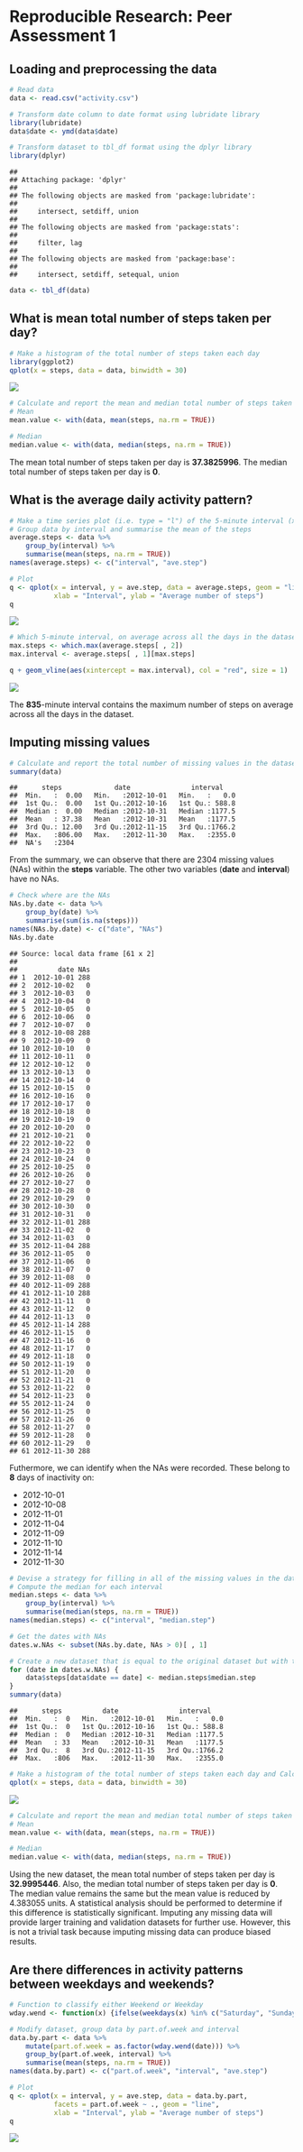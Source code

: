 # Reproducible Research: Peer Assessment 1


## Loading and preprocessing the data

```r
# Read data
data <- read.csv("activity.csv")

# Transform date column to date format using lubridate library
library(lubridate)
data$date <- ymd(data$date)

# Transform dataset to tbl_df format using the dplyr library
library(dplyr)
```

```
## 
## Attaching package: 'dplyr'
## 
## The following objects are masked from 'package:lubridate':
## 
##     intersect, setdiff, union
## 
## The following objects are masked from 'package:stats':
## 
##     filter, lag
## 
## The following objects are masked from 'package:base':
## 
##     intersect, setdiff, setequal, union
```

```r
data <- tbl_df(data)
```

## What is mean total number of steps taken per day?

```r
# Make a histogram of the total number of steps taken each day
library(ggplot2)
qplot(x = steps, data = data, binwidth = 30)
```

![](./PA1_template_files/figure-html/unnamed-chunk-2-1.png) 

```r
# Calculate and report the mean and median total number of steps taken per day
# Mean
mean.value <- with(data, mean(steps, na.rm = TRUE))

# Median
median.value <- with(data, median(steps, na.rm = TRUE))
```

The mean total number of steps taken per day is **37.3825996**.
The median total number of steps taken per day is **0**.

## What is the average daily activity pattern?

```r
# Make a time series plot (i.e. type = "l") of the 5-minute interval (x-axis) and the average number of steps taken, averaged across all days (y-axis)
# Group data by interval and summarise the mean of the steps
average.steps <- data %>%
    group_by(interval) %>%
    summarise(mean(steps, na.rm = TRUE))
names(average.steps) <- c("interval", "ave.step")

# Plot
q <- qplot(x = interval, y = ave.step, data = average.steps, geom = "line",
           xlab = "Interval", ylab = "Average number of steps")
q
```

![](./PA1_template_files/figure-html/unnamed-chunk-3-1.png) 

```r
# Which 5-minute interval, on average across all the days in the dataset, contains the maximum number of steps?
max.steps <- which.max(average.steps[ , 2])
max.interval <- average.steps[ , 1][max.steps]

q + geom_vline(aes(xintercept = max.interval), col = "red", size = 1)
```

![](./PA1_template_files/figure-html/unnamed-chunk-3-2.png) 

The **835**-minute interval contains the maximum number of steps on average across all the days in the dataset.

## Imputing missing values

```r
# Calculate and report the total number of missing values in the dataset (i.e. the total number of rows with NAs)
summary(data)
```

```
##      steps             date               interval     
##  Min.   :  0.00   Min.   :2012-10-01   Min.   :   0.0  
##  1st Qu.:  0.00   1st Qu.:2012-10-16   1st Qu.: 588.8  
##  Median :  0.00   Median :2012-10-31   Median :1177.5  
##  Mean   : 37.38   Mean   :2012-10-31   Mean   :1177.5  
##  3rd Qu.: 12.00   3rd Qu.:2012-11-15   3rd Qu.:1766.2  
##  Max.   :806.00   Max.   :2012-11-30   Max.   :2355.0  
##  NA's   :2304
```

From the summary, we can observe that there are 2304 missing values (NAs) within the **steps** variable. The other two variables (**date** and **interval**) have no NAs.


```r
# Check where are the NAs
NAs.by.date <- data %>%
    group_by(date) %>%
    summarise(sum(is.na(steps)))
names(NAs.by.date) <- c("date", "NAs")
NAs.by.date
```

```
## Source: local data frame [61 x 2]
## 
##          date NAs
## 1  2012-10-01 288
## 2  2012-10-02   0
## 3  2012-10-03   0
## 4  2012-10-04   0
## 5  2012-10-05   0
## 6  2012-10-06   0
## 7  2012-10-07   0
## 8  2012-10-08 288
## 9  2012-10-09   0
## 10 2012-10-10   0
## 11 2012-10-11   0
## 12 2012-10-12   0
## 13 2012-10-13   0
## 14 2012-10-14   0
## 15 2012-10-15   0
## 16 2012-10-16   0
## 17 2012-10-17   0
## 18 2012-10-18   0
## 19 2012-10-19   0
## 20 2012-10-20   0
## 21 2012-10-21   0
## 22 2012-10-22   0
## 23 2012-10-23   0
## 24 2012-10-24   0
## 25 2012-10-25   0
## 26 2012-10-26   0
## 27 2012-10-27   0
## 28 2012-10-28   0
## 29 2012-10-29   0
## 30 2012-10-30   0
## 31 2012-10-31   0
## 32 2012-11-01 288
## 33 2012-11-02   0
## 34 2012-11-03   0
## 35 2012-11-04 288
## 36 2012-11-05   0
## 37 2012-11-06   0
## 38 2012-11-07   0
## 39 2012-11-08   0
## 40 2012-11-09 288
## 41 2012-11-10 288
## 42 2012-11-11   0
## 43 2012-11-12   0
## 44 2012-11-13   0
## 45 2012-11-14 288
## 46 2012-11-15   0
## 47 2012-11-16   0
## 48 2012-11-17   0
## 49 2012-11-18   0
## 50 2012-11-19   0
## 51 2012-11-20   0
## 52 2012-11-21   0
## 53 2012-11-22   0
## 54 2012-11-23   0
## 55 2012-11-24   0
## 56 2012-11-25   0
## 57 2012-11-26   0
## 58 2012-11-27   0
## 59 2012-11-28   0
## 60 2012-11-29   0
## 61 2012-11-30 288
```

Futhermore, we can identify when the NAs were recorded. These belong to **8** days of inactivity on:

+ 2012-10-01
+ 2012-10-08
+ 2012-11-01
+ 2012-11-04
+ 2012-11-09
+ 2012-11-10
+ 2012-11-14
+ 2012-11-30


```r
# Devise a strategy for filling in all of the missing values in the dataset. The strategy that is followed is to substitute the NAs with the median for a particular 5-minute interval.
# Compute the median for each interval
median.steps <- data %>%
    group_by(interval) %>%
    summarise(median(steps, na.rm = TRUE))
names(median.steps) <- c("interval", "median.step")

# Get the dates with NAs
dates.w.NAs <- subset(NAs.by.date, NAs > 0)[ , 1]

# Create a new dataset that is equal to the original dataset but with the missing data filled in.
for (date in dates.w.NAs) {
    data$steps[data$date == date] <- median.steps$median.step
}
summary(data)
```

```
##      steps          date               interval     
##  Min.   :  0   Min.   :2012-10-01   Min.   :   0.0  
##  1st Qu.:  0   1st Qu.:2012-10-16   1st Qu.: 588.8  
##  Median :  0   Median :2012-10-31   Median :1177.5  
##  Mean   : 33   Mean   :2012-10-31   Mean   :1177.5  
##  3rd Qu.:  8   3rd Qu.:2012-11-15   3rd Qu.:1766.2  
##  Max.   :806   Max.   :2012-11-30   Max.   :2355.0
```

```r
# Make a histogram of the total number of steps taken each day and Calculate and report the mean and median total number of steps taken per day. Do these values differ from the estimates from the first part of the assignment? What is the impact of imputing missing data on the estimates of the total daily number of steps?
qplot(x = steps, data = data, binwidth = 30)
```

![](./PA1_template_files/figure-html/unnamed-chunk-6-1.png) 

```r
# Calculate and report the mean and median total number of steps taken per day
# Mean
mean.value <- with(data, mean(steps, na.rm = TRUE))

# Median
median.value <- with(data, median(steps, na.rm = TRUE))
```

Using the new dataset, the mean total number of steps taken per day is **32.9995446**. Also, the median total number of steps taken per day is **0**. The median value remains the same but the mean value is reduced by 4.383055 units. A statistical analysis should be performed to determine if this difference is statistically significant. Imputing any missing data will provide 
larger training and validation datasets for further use. However, this is not a trivial task because imputing missing data can produce biased results.

## Are there differences in activity patterns between weekdays and weekends?

```r
# Function to classify either Weekend or Weekday
wday.wend <- function(x) {ifelse(weekdays(x) %in% c("Saturday", "Sunday"), "Weekend", "Weekday")}

# Modify dataset, group data by part.of.week and interval
data.by.part <- data %>%
    mutate(part.of.week = as.factor(wday.wend(date))) %>%
    group_by(part.of.week, interval) %>%
    summarise(mean(steps, na.rm = TRUE))
names(data.by.part) <- c("part.of.week", "interval", "ave.step")

# Plot
q <- qplot(x = interval, y = ave.step, data = data.by.part,
           facets = part.of.week ~ ., geom = "line",
           xlab = "Interval", ylab = "Average number of steps")
q
```

![](./PA1_template_files/figure-html/unnamed-chunk-7-1.png) 

